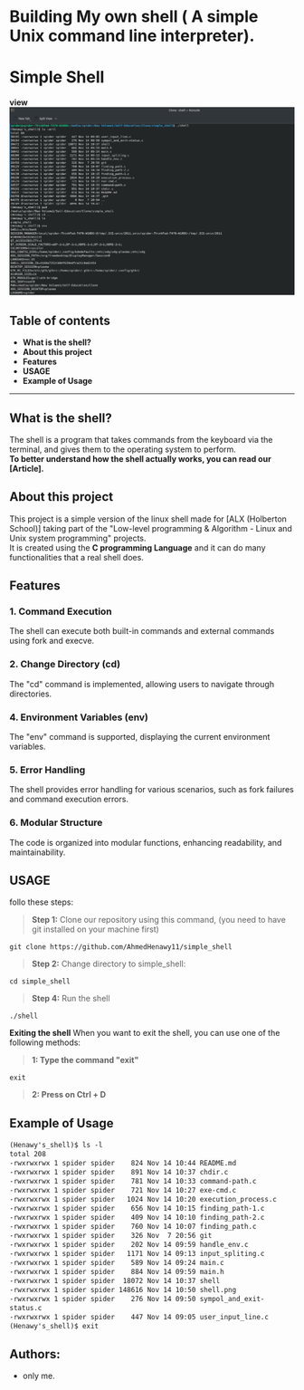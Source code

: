 # Building My own shell ( A simple Unix command line interpreter).
# Simple Shell

**view**
![shell](/shell.png)

## Table of contents
 - **What is the shell?**
 - **About this project**
 - **Features**
 - **USAGE**
 - **Example of Usage**
 ****
 ## What is the shell?
The shell is a program that takes commands from the keyboard via the terminal, and gives them to the operating system to perform.\
**To better understand how the shell actually works, you can read our [Article].**

## About this project
This project is a simple version of the linux shell made for [ALX (Holberton School)] taking part of the "Low-level programming & Algorithm - Linux and Unix system programming" projects.\
It is created using the **C programming Language** and it can do many functionalities that a real shell does.

## Features

### 1. Command Execution

The shell can execute both built-in commands and external commands using fork and execve.

### 2. Change Directory (cd)

The "cd" command is implemented, allowing users to navigate through directories.

### 4. Environment Variables (env)

The "env" command is supported, displaying the current environment variables.

### 5. Error Handling

The shell provides error handling for various scenarios, such as fork failures and command execution errors.

### 6. Modular Structure

The code is organized into modular functions, enhancing readability, and maintainability.

## USAGE
follo these steps:
> **Step 1:** Clone our repository using this command, (you need to have git installed on your machine first)
````
git clone https://github.com/AhmedHenawy11/simple_shell
````
> **Step 2:** Change directory to simple_shell:
````
cd simple_shell
````
> **Step 4:** Run the shell
````
./shell
````
**Exiting the shell**
When you want to exit the shell, you can use one of the following methods:
> **1: Type the command "exit"**
````
exit
````
> **2: Press on Ctrl + D**

## Example of Usage
````
(Henawy's_shell)$ ls -l
total 208
-rwxrwxrwx 1 spider spider    824 Nov 14 10:44 README.md
-rwxrwxrwx 1 spider spider    891 Nov 14 10:37 chdir.c
-rwxrwxrwx 1 spider spider    781 Nov 14 10:33 command-path.c
-rwxrwxrwx 1 spider spider    721 Nov 14 10:27 exe-cmd.c
-rwxrwxrwx 1 spider spider   1024 Nov 14 10:20 execution_process.c
-rwxrwxrwx 1 spider spider    656 Nov 14 10:15 finding_path-1.c
-rwxrwxrwx 1 spider spider    409 Nov 14 10:10 finding_path-2.c
-rwxrwxrwx 1 spider spider    760 Nov 14 10:07 finding_path.c
-rwxrwxrwx 1 spider spider    326 Nov  7 20:56 git
-rwxrwxrwx 1 spider spider    202 Nov 14 09:59 handle_env.c
-rwxrwxrwx 1 spider spider   1171 Nov 14 09:13 input_spliting.c
-rwxrwxrwx 1 spider spider    589 Nov 14 09:24 main.c
-rwxrwxrwx 1 spider spider    884 Nov 14 09:59 main.h
-rwxrwxrwx 1 spider spider  18072 Nov 14 10:37 shell
-rwxrwxrwx 1 spider spider 148616 Nov 14 10:50 shell.png
-rwxrwxrwx 1 spider spider    276 Nov 14 09:50 sympol_and_exit-status.c
-rwxrwxrwx 1 spider spider    447 Nov 14 09:05 user_input_line.c
(Henawy's_shell)$ exit

````
## Authors:
- only me.